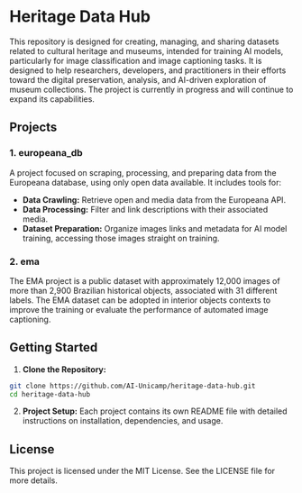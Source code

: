 # Heritage Data Hub

This repository is designed for creating, managing, and sharing datasets related to cultural heritage and museums, intended for training AI models, particularly for image classification and image captioning tasks. It is designed to help researchers, developers, and practitioners in their efforts toward the digital preservation, analysis, and AI-driven exploration of museum collections. The project is currently in progress and will continue to expand its capabilities.

## Projects

### 1. **europeana_db**

A project focused on scraping, processing, and preparing data from the Europeana database, using only open data available. It includes tools for:

- **Data Crawling:** Retrieve open and media data from the Europeana API.
- **Data Processing:** Filter and link descriptions with their associated media.
- **Dataset Preparation:** Organize images links and metadata for AI model training, accessing those images straight on training.

### 2. ema

The EMA project is a public dataset with approximately 12,000 images of more than 2,900 Brazilian historical objects, associated with 31 different labels. The EMA dataset can be adopted in interior objects contexts to improve the training or evaluate the performance of automated image captioning.&#x20;

## Getting Started

1. **Clone the Repository:**

```sh
git clone https://github.com/AI-Unicamp/heritage-data-hub.git
cd heritage-data-hub
```

2. **Project Setup:**
   Each project contains its own README file with detailed instructions on installation, dependencies, and usage.

## License

This project is licensed under the MIT License. See the LICENSE file for more details.
